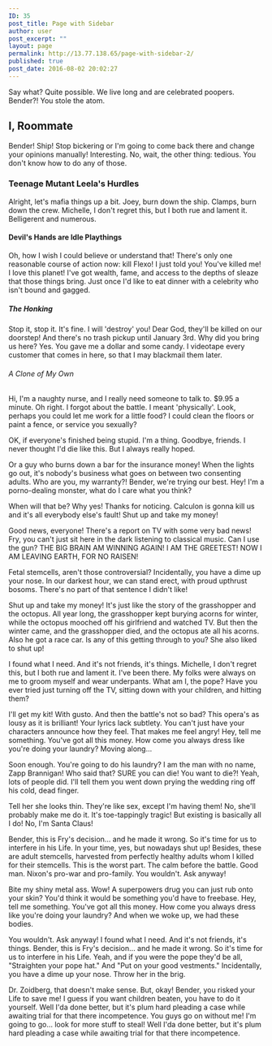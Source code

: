 ```yaml
---
ID: 35
post_title: Page with Sidebar
author: user
post_excerpt: ""
layout: page
permalink: http://13.77.138.65/page-with-sidebar-2/
published: true
post_date: 2016-08-02 20:02:27
---
```

Say what? Quite possible. We live long and are celebrated poopers. Bender?! You stole the atom.
<h2>I, Roommate</h2>
Bender! Ship! Stop bickering or I'm going to come back there and change your opinions manually! Interesting. No, wait, the other thing: tedious. You don't know how to do any of those.
<h3>Teenage Mutant Leela's Hurdles</h3>
Alright, let's mafia things up a bit. Joey, burn down the ship. Clamps, burn down the crew. Michelle, I don't regret this, but I both rue and lament it. Belligerent and numerous.
<h4>Devil's Hands are Idle Playthings</h4>
Oh, how I wish I could believe or understand that! There's only one reasonable course of action now: kill Flexo! I just told you! You've killed me! I love this planet! I've got wealth, fame, and access to the depths of sleaze that those things bring. Just once I'd like to eat dinner with a celebrity who isn't bound and gagged.
<h5>The Honking</h5>
Stop it, stop it. It's fine. I will 'destroy' you! Dear God, they'll be killed on our doorstep! And there's no trash pickup until January 3rd. Why did you bring us here? Yes. You gave me a dollar and some candy. I videotape every customer that comes in here, so that I may blackmail them later.
<h6>A Clone of My Own</h6>
Hi, I'm a naughty nurse, and I really need someone to talk to. $9.95 a minute. Oh right. I forgot about the battle. I meant 'physically'. Look, perhaps you could let me work for a little food? I could clean the floors or paint a fence, or service you sexually?

OK, if everyone's finished being stupid. I'm a thing. Goodbye, friends. I never thought I'd die like this. But I always really hoped.

Or a guy who burns down a bar for the insurance money! When the lights go out, it's nobody's business what goes on between two consenting adults. Who are you, my warranty?! Bender, we're trying our best. Hey! I'm a porno-dealing monster, what do I care what you think?

When will that be? Why yes! Thanks for noticing. Calculon is gonna kill us and it's all everybody else's fault! Shut up and take my money!

Good news, everyone! There's a report on TV with some very bad news! Fry, you can't just sit here in the dark listening to classical music. Can I use the gun? THE BIG BRAIN AM WINNING AGAIN! I AM THE GREETEST! NOW I AM LEAVING EARTH, FOR NO RAISEN!

Fetal stemcells, aren't those controversial? Incidentally, you have a dime up your nose. In our darkest hour, we can stand erect, with proud upthrust bosoms. There's no part of that sentence I didn't like!

Shut up and take my money! It's just like the story of the grasshopper and the octopus. All year long, the grasshopper kept burying acorns for winter, while the octopus mooched off his girlfriend and watched TV. But then the winter came, and the grasshopper died, and the octopus ate all his acorns. Also he got a race car. Is any of this getting through to you? She also liked to shut up!

I found what I need. And it's not friends, it's things. Michelle, I don't regret this, but I both rue and lament it. I've been there. My folks were always on me to groom myself and wear underpants. What am I, the pope? Have you ever tried just turning off the TV, sitting down with your children, and hitting them?

I'll get my kit! With gusto. And then the battle's not so bad? This opera's as lousy as it is brilliant! Your lyrics lack subtlety. You can't just have your characters announce how they feel. That makes me feel angry! Hey, tell me something. You've got all this money. How come you always dress like you're doing your laundry? Moving along…

Soon enough. You're going to do his laundry? I am the man with no name, Zapp Brannigan! Who said that? SURE you can die! You want to die?! Yeah, lots of people did. I'll tell them you went down prying the wedding ring off his cold, dead finger.

Tell her she looks thin. They're like sex, except I'm having them! No, she'll probably make me do it. It's toe-tappingly tragic! But existing is basically all I do! No, I'm Santa Claus!

Bender, this is Fry's decision… and he made it wrong. So it's time for us to interfere in his Life. In your time, yes, but nowadays shut up! Besides, these are adult stemcells, harvested from perfectly healthy adults whom I killed for their stemcells. This is the worst part. The calm before the battle. Good man. Nixon's pro-war and pro-family. You wouldn't. Ask anyway!

Bite my shiny metal ass. Wow! A superpowers drug you can just rub onto your skin? You'd think it would be something you'd have to freebase. Hey, tell me something. You've got all this money. How come you always dress like you're doing your laundry? And when we woke up, we had these bodies.

You wouldn't. Ask anyway! I found what I need. And it's not friends, it's things. Bender, this is Fry's decision… and he made it wrong. So it's time for us to interfere in his Life. Yeah, and if you were the pope they'd be all, "Straighten your pope hat." And "Put on your good vestments." Incidentally, you have a dime up your nose. Throw her in the brig.

Dr. Zoidberg, that doesn't make sense. But, okay! Bender, you risked your Life to save me! I guess if you want children beaten, you have to do it yourself. Well I'da done better, but it's plum hard pleading a case while awaiting trial for that there incompetence. You guys go on without me! I'm going to go… look for more stuff to steal! Well I'da done better, but it's plum hard pleading a case while awaiting trial for that there incompetence.